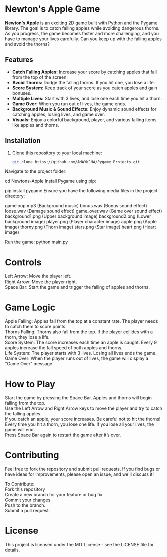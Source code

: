 # Newton's Apple Game

**Newton's Apple** is an exciting 2D game built with Python and the Pygame library. The goal is to catch falling apples while avoiding dangerous thorns. As you progress, the game becomes faster and more challenging, and you have to manage your lives carefully. Can you keep up with the falling apples and avoid the thorns?

## Features
- **Catch Falling Apples:** Increase your score by catching apples that fall from the top of the screen.
- **Avoid Thorns:** Dodge the falling thorns. If you hit one, you lose a life.
- **Score System:** Keep track of your score as you catch apples and gain bonuses.
- **Multiple Lives:** Start with 3 lives, and lose one each time you hit a thorn.
- **Game Over:** When you run out of lives, the game ends.
- **Background Music & Sound Effects:** Enjoy dynamic sound effects for catching apples, losing lives, and game over.
- **Visuals:** Enjoy a colorful background, player, and various falling items like apples and thorns.


## Installation

1. Clone this repository to your local machine:
   ```bash
   git clone https://github.com/AMAYKJHA/Pygame_Projects.git

Navigate to the project folder:

cd Newtons-Apple
Install Pygame using pip:

pip install pygame
Ensure you have the following media files in the project directory:

gameloop.mp3 (Background music)
bonus.wav (Bonus sound effect)
loose.wav (Damage sound effect)
game_over.wav (Game over sound effect)
background1.png (Upper background image)
background2.png (Lower background image)
player.png (Player character image)
apple.png (Apple image)
thorny.png (Thorn image)
stars.png (Star image)
heart.png (Heart image)

Run the game:
python main.py

# Controls
Left Arrow: Move the player left.<br>
Right Arrow: Move the player right.<br>
Space Bar: Start the game and trigger the falling of apples and thorns.<br>

# Game Logic
Apple Falling: Apples fall from the top at a constant rate. The player needs to catch them to score points.<br>
Thorns Falling: Thorns also fall from the top. If the player collides with a thorn, they lose a life.<br>
Score System: The score increases each time an apple is caught. Every 9 apples increase the fall speed of both apples and thorns.<br>
Life System: The player starts with 3 lives. Losing all lives ends the game.<br>
Game Over: When the player runs out of lives, the game will display a "Game Over" message.<br>
# How to Play
Start the game by pressing the Space Bar. Apples and thorns will begin falling from the top.<br>
Use the Left Arrow and Right Arrow keys to move the player and try to catch the falling apples.<br>
If you catch an apple, your score increases. Be careful not to hit the thorns!<br>
Every time you hit a thorn, you lose one life. If you lose all your lives, the game will end.<br>
Press Space Bar again to restart the game after it’s over.<br>
# Contributing
Feel free to fork the repository and submit pull requests. If you find bugs or have ideas for improvements, please open an issue, and we'll discuss it!<br>

To Contribute:<br>
Fork this repository<br>
Create a new branch for your feature or bug fix.<br>
Commit your changes.<br>
Push to the branch.<br>
Submit a pull request.<br>

# License
This project is licensed under the MIT License - see the LICENSE file for details.



